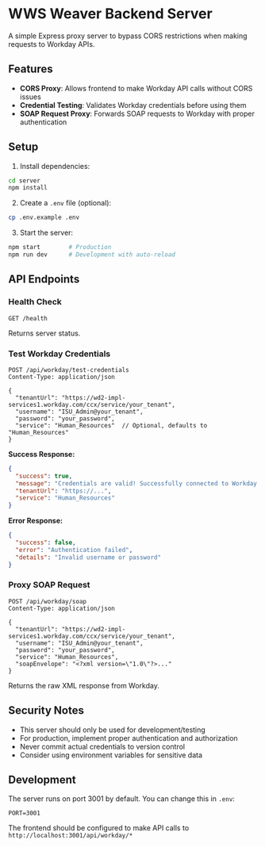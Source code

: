 # WWS Weaver Backend Server

A simple Express proxy server to bypass CORS restrictions when making requests to Workday APIs.

## Features

- **CORS Proxy**: Allows frontend to make Workday API calls without CORS issues
- **Credential Testing**: Validates Workday credentials before using them
- **SOAP Request Proxy**: Forwards SOAP requests to Workday with proper authentication

## Setup

1. Install dependencies:
```bash
cd server
npm install
```

2. Create a `.env` file (optional):
```bash
cp .env.example .env
```

3. Start the server:
```bash
npm start        # Production
npm run dev      # Development with auto-reload
```

## API Endpoints

### Health Check
```
GET /health
```

Returns server status.

### Test Workday Credentials
```
POST /api/workday/test-credentials
Content-Type: application/json

{
  "tenantUrl": "https://wd2-impl-services1.workday.com/ccx/service/your_tenant",
  "username": "ISU_Admin@your_tenant",
  "password": "your_password",
  "service": "Human_Resources"  // Optional, defaults to "Human_Resources"
}
```

**Success Response:**
```json
{
  "success": true,
  "message": "Credentials are valid! Successfully connected to Workday.",
  "tenantUrl": "https://...",
  "service": "Human_Resources"
}
```

**Error Response:**
```json
{
  "success": false,
  "error": "Authentication failed",
  "details": "Invalid username or password"
}
```

### Proxy SOAP Request
```
POST /api/workday/soap
Content-Type: application/json

{
  "tenantUrl": "https://wd2-impl-services1.workday.com/ccx/service/your_tenant",
  "username": "ISU_Admin@your_tenant",
  "password": "your_password",
  "service": "Human_Resources",
  "soapEnvelope": "<?xml version=\"1.0\"?>..."
}
```

Returns the raw XML response from Workday.

## Security Notes

- This server should only be used for development/testing
- For production, implement proper authentication and authorization
- Never commit actual credentials to version control
- Consider using environment variables for sensitive data

## Development

The server runs on port 3001 by default. You can change this in `.env`:

```
PORT=3001
```

The frontend should be configured to make API calls to `http://localhost:3001/api/workday/*`

